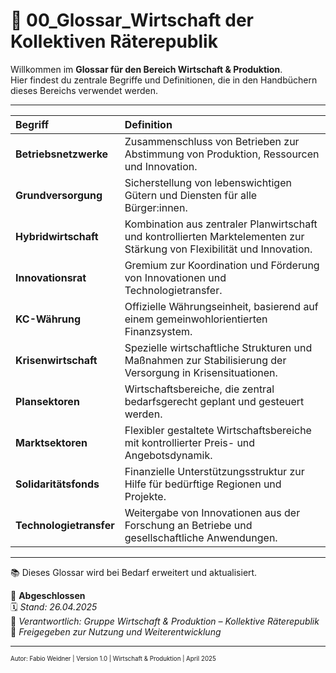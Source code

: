 <!--
Autor: Fabio Weidner
Version: 1.0
Sektion: Wirtschaft & Produktion
Veröffentlichung: April 2025
-->

# 📜 00_Glossar_Wirtschaft der Kollektiven Räterepublik

Willkommen im **Glossar für den Bereich Wirtschaft & Produktion**.  
Hier findest du zentrale Begriffe und Definitionen, die in den Handbüchern dieses Bereichs verwendet werden.

---

| Begriff | Definition |
|:---|:---|
| **Betriebsnetzwerke** | Zusammenschluss von Betrieben zur Abstimmung von Produktion, Ressourcen und Innovation. |
| **Grundversorgung** | Sicherstellung von lebenswichtigen Gütern und Diensten für alle Bürger:innen. |
| **Hybridwirtschaft** | Kombination aus zentraler Planwirtschaft und kontrollierten Marktelementen zur Stärkung von Flexibilität und Innovation. |
| **Innovationsrat** | Gremium zur Koordination und Förderung von Innovationen und Technologietransfer. |
| **KC-Währung** | Offizielle Währungseinheit, basierend auf einem gemeinwohlorientierten Finanzsystem. |
| **Krisenwirtschaft** | Spezielle wirtschaftliche Strukturen und Maßnahmen zur Stabilisierung der Versorgung in Krisensituationen. |
| **Plansektoren** | Wirtschaftsbereiche, die zentral bedarfsgerecht geplant und gesteuert werden. |
| **Marktsektoren** | Flexibler gestaltete Wirtschaftsbereiche mit kontrollierter Preis- und Angebotsdynamik. |
| **Solidaritätsfonds** | Finanzielle Unterstützungsstruktur zur Hilfe für bedürftige Regionen und Projekte. |
| **Technologietransfer** | Weitergabe von Innovationen aus der Forschung an Betriebe und gesellschaftliche Anwendungen. |

---

📚 Dieses Glossar wird bei Bedarf erweitert und aktualisiert.

🔢 **Abgeschlossen**  
🗓️ *Stand: 26.04.2025*  
🏩 *Verantwortlich: Gruppe Wirtschaft & Produktion – Kollektive Räterepublik*  
🔐 *Freigegeben zur Nutzung und Weiterentwicklung*

---

<sub><sup>Autor: Fabio Weidner | Version 1.0 | Wirtschaft & Produktion | April 2025</sup></sub>
